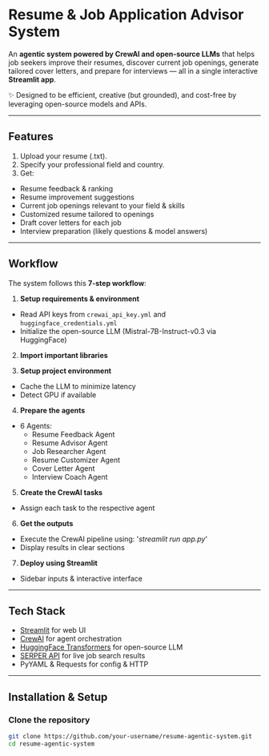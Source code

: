 # **Resume & Job Application Advisor System**


An **agentic system powered by CrewAI and open-source LLMs** that helps job seekers improve their resumes, discover current job openings, generate tailored cover letters, and prepare for interviews — all in a single interactive **Streamlit app**.  

✨ Designed to be efficient, creative (but grounded), and cost-free by leveraging open-source models and APIs.

---

## Features

1. Upload your resume (.txt).  
2. Specify your professional field and country.  
3. Get:
- Resume feedback & ranking
- Resume improvement suggestions
- Current job openings relevant to your field & skills
- Customized resume tailored to openings
- Draft cover letters for each job
- Interview preparation (likely questions & model answers)

---

## Workflow

The system follows this **7-step workflow**:

1. **Setup requirements & environment**
- Read API keys from `crewai_api_key.yml` and `huggingface_credentials.yml`
- Initialize the open-source LLM (Mistral-7B-Instruct-v0.3 via HuggingFace)

2. **Import important libraries**

3. **Setup project environment**
- Cache the LLM to minimize latency
- Detect GPU if available

4. **Prepare the agents**
- 6 Agents:
  - Resume Feedback Agent
  - Resume Advisor Agent
  - Job Researcher Agent
  - Resume Customizer Agent
  - Cover Letter Agent
  - Interview Coach Agent

5. **Create the CrewAI tasks**
- Assign each task to the respective agent

6. **Get the outputs**
- Execute the CrewAI pipeline using: '*streamlit run app.py*'
- Display results in clear sections

7. **Deploy using Streamlit**
- Sidebar inputs & interactive interface

---

## Tech Stack

- [Streamlit](https://streamlit.io/) for web UI
- [CrewAI](https://crewai.com/) for agent orchestration
- [HuggingFace Transformers](https://huggingface.co/docs/transformers) for open-source LLM
- [SERPER API](https://serper.dev/) for live job search results
- PyYAML & Requests for config & HTTP

---

## Installation & Setup

### Clone the repository
```bash
git clone https://github.com/your-username/resume-agentic-system.git
cd resume-agentic-system
